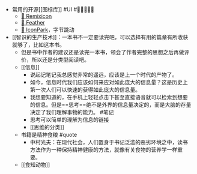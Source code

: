 - 常用的开源[[图标库]] #UI  #🌟🌟🌟🌟🌟
	- [🔗  Remixicon](https://remixicon.com/)
	- [🔗  Feather](https://feathericons.com/)
	- [🔗  IconPark](https://iconpark.oceanengine.com/home)，字节跳动
- [[智识的生产技术]]：一本书不一定要读完吧，可以选择有用的篇章有所收获就够了，比如这本书。
	- 但是书中作者的建议还是读完一本书，领会了作者完整的思想之后再做评价，所以还是分类型阅读吧。
	- [[信息]]
		- 说起记笔记我总感觉非常的遥远，应该是上一个时代的产物了。
		- 如今，信息时代我们应该如何来应对如此庞大的信息量？这是历史上第一次人们可以快速的获得如此庞大的信息量。
		- 我想要知道的，在手机上轻轻点击下甚至直接语音就可以检索到想要的信息。但是==思考==绝不是外界的信息量决定的，而是大脑的存量决定了我们理解事物的能力。 #笔记
		- 思考可以简单的理解为信息的链接
		- [[思维的分类]]
	- 书籍是精神食粮 #quote
		- 中村光夫：在现代社会，人们置身于书记泛滥的恶劣环境之中，读书方法作为一种保持精神健康的方法，就像有关食物的营养学一样重要。
	- [[食知动物]]